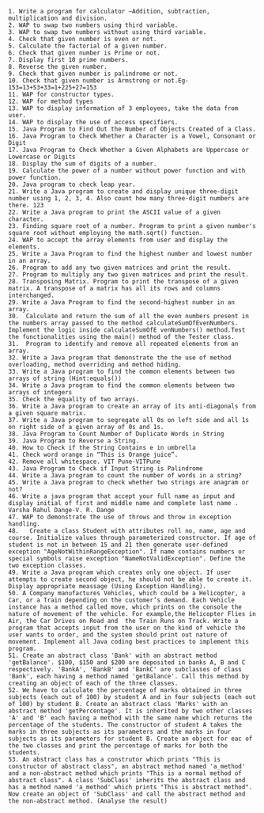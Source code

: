     1. Write a program for calculator –Addition, subtraction, multiplication and division.
    2. WAP to swap two numbers using third variable.
    3. WAP to swap two numbers without using third variable.
    4. Check that given number is even or not.
    5. Calculate the factorial of a given number.
    6. Check that given number is Prime or not.
    7. Display first 10 prime numbers.
    8. Reverse the given number.
    9. Check that given number is palindrome or not.
    10. Check that given number is Armstrong or not.Eg-153=13+53+33=1+225+27=153
    11. WAP for constructor types.
    12. WAP for method types
    13. WAP to display information of 3 employees, take the data from user.
    14. WAP to display the use of access specifiers.
    15. Java Program to Find Out the Number of Objects Created of a Class.
    16. Java Program to Check Whether a Character is a Vowel, Consonant or Digit
    17. Java Program to Check Whether a Given Alphabets are Uppercase or Lowercase or Digits
    18. Display the sum of digits of a number.
    19. Calculate the power of a number without power function and with power function.
    20. Java program to check leap year.
    21. Write a Java program to create and display unique three-digit number using 1, 2, 3, 4. Also count how many three-digit numbers are there. 123
    22. Write a Java program to print the ASCII value of a given character.
    23. Finding square root of a number. Program to print a given number's square root without employing the math.sqrt() function.
    24. WAP to accept the array elements from user and display the elements.
    25. Write a Java Program to find the highest number and lowest number in an array.
    26. Program to add any two given matrices and print the result.
    27. Program to multiply any two given matrices and print the result.
    28. Transposing Matrix. Program to print the transpose of a given matrix. A transpose of a matrix has all its rows and columns interchanged.
    29. Write a Java Program to find the second-highest number in an array.
    30.  Calculate and return the sum of all the even numbers present in the numbers array passed to the method calculateSumOfEvenNumbers. Implement the logic inside calculateSumOfE venNumbers() method.Test the functionalities using the main() method of the Tester class.
    31.  Program to identify and remove all repeated elements from an array.
    32. Write a Java program that demonstrate the the use of method overloading, method overriding and method hiding.
    33. Write a Java program to find the common elements between two arrays of string (Hint:equals())
    34. Write a Java program to find the common elements between two arrays of integers
    35. Check the equality of two arrays.
    36. Write a Java program to create an array of its anti-diagonals from a given square matrix.
    37. Write a Java program to segregate all 0s on left side and all 1s on right side of a given array of 0s and 1s.
    38. Java Program to Count Number of Duplicate Words in String
    39. Java Program to Reverse a String.
    40. How to Check if the String Contains e in umbrella
    41. Check word orange in “This is Orange juice”.
    42. Remove all whitespace. VIT Pune-VITPune
    43. Java Program to Check if Input String is Palindrome
    44. Write a Java program to count the number of words in a string?
    45. Write a Java program to check whether two strings are anagram or not?
    46. Write a java program that accept your full name as input and display initial of first and middle name and complete last name .  Varsha Rahul Dange-V. R. Dange
    47. WAP to demonstrate the use of throws and throw in exception handling.
    48.   Create a class Student with attributes roll no, name, age and course. Initialize values through parameterized constructor. If age of student is not in between 15 and 21 then generate user-defined exception "AgeNotWithinRangeException". If name contains numbers or special symbols raise exception "NameNotValidException". Define the two exception classes.
    49. Write a Java program which creates only one object. If user attempts to create second object, he should not be able to create it. Display appropriate meassage (Using Exception Handling).
    50. A Company manufactures Vehicles, which could be a Helicopter, a Car, or a Train depending on the customer’s demand. Each Vehicle instance has a method called move, which prints on the console the nature of movement of the vehicle. For example,the Helicopter Flies in Air, the Car Drives on Road and  the Train Runs on Track. Write a program that accepts input from the user on the kind of vehicle the user wants to order, and the system should print out nature of movement. Implement all Java coding best practices to implement this program.
    51. Create an abstract class 'Bank' with an abstract method 'getBalance'. $100, $150 and $200 are deposited in banks A, B and C respectively. 'BankA', 'BankB' and 'BankC' are subclasses of class 'Bank', each having a method named 'getBalance'. Call this method by creating an object of each of the three classes.
    52. We have to calculate the percentage of marks obtained in three subjects (each out of 100) by student A and in four subjects (each out of 100) by student B. Create an abstract class 'Marks' with an abstract method 'getPercentage'. It is inherited by two other classes 'A' and 'B' each having a method with the same name which returns the percentage of the students. The constructor of student A takes the marks in three subjects as its parameters and the marks in four subjects as its parameters for student B. Create an object for eac of the two classes and print the percentage of marks for both the students.
    53. An abstract class has a construtor which prints "This is constructor of abstract class", an abstract method named 'a_method' and a non-abstract method which prints "This is a normal method of abstract class". A class 'SubClass' inherits the abstract class and has a method named 'a_method' which prints "This is abstract method". Now create an object of 'SubClass' and call the abstract method and the non-abstract method. (Analyse the result)

